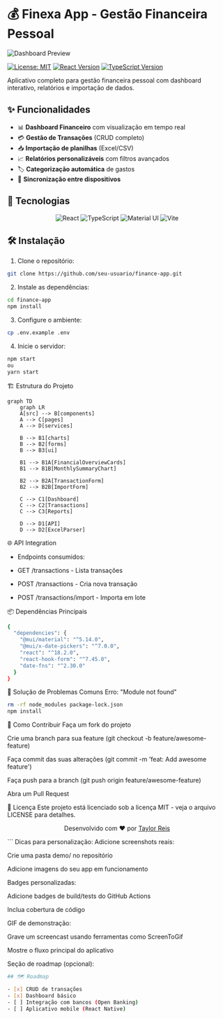 # 💰 Finexa App - Gestão Financeira Pessoal

![Dashboard Preview](https://example.com/path-to-your-demo-image.gif)

[![License: MIT](https://img.shields.io/badge/License-MIT-blue.svg)](https://opensource.org/licenses/MIT)
[![React Version](https://img.shields.io/badge/React-18.2.0-blue)](https://reactjs.org/)
[![TypeScript Version](https://img.shields.io/badge/TypeScript-4.9.5-blue)](https://www.typescriptlang.org/)

Aplicativo completo para gestão financeira pessoal com dashboard interativo, relatórios e importação de dados.

## ✨ Funcionalidades

- 📊 **Dashboard Financeiro** com visualização em tempo real
- 💳 **Gestão de Transações** (CRUD completo)
- 📥 **Importação de planilhas** (Excel/CSV)
- 📈 **Relatórios personalizáveis** com filtros avançados
- 🏷️ **Categorização automática** de gastos
- 🔄 **Sincronização entre dispositivos**

## 🚀 Tecnologias

<p align="center">
  <img src="https://img.shields.io/badge/React-20232A?style=for-the-badge&logo=react&logoColor=61DAFB" alt="React">
  <img src="https://img.shields.io/badge/TypeScript-007ACC?style=for-the-badge&logo=typescript&logoColor=white" alt="TypeScript">
  <img src="https://img.shields.io/badge/MUI-007FFF?style=for-the-badge&logo=mui&logoColor=white" alt="Material UI">
  <img src="https://img.shields.io/badge/Vite-B73BFE?style=for-the-badge&logo=vite&logoColor=FFD62E" alt="Vite">
</p>

## 🛠️ Instalação

1. Clone o repositório:
```bash
git clone https://github.com/seu-usuario/finance-app.git
```

2. Instale as dependências:

```bash
cd finance-app
npm install
```
3. Configure o ambiente:
```bash
cp .env.example .env
```
4. Inicie o servidor:
```bash
npm start
ou
yarn start
```
🏗️ Estrutura do Projeto

```mermaid
graph TD
    graph LR
    A[src] --> B[components]
    A --> C[pages]
    A --> D[services]
    
    B --> B1[charts]
    B --> B2[forms]
    B --> B3[ui]
    
    B1 --> B1A[FinancialOverviewCards]
    B1 --> B1B[MonthlySummaryChart]
    
    B2 --> B2A[TransactionForm]
    B2 --> B2B[ImportForm]
    
    C --> C1[Dashboard]
    C --> C2[Transactions]
    C --> C3[Reports]
    
    D --> D1[API]
    D --> D2[ExcelParser]
```

🌐 API Integration
- Endpoints consumidos:

- GET /transactions - Lista transações

- POST /transactions - Cria nova transação

- POST /transactions/import - Importa em lote

📦 Dependências Principais
```bash
{
  "dependencies": {
    "@mui/material": "^5.14.0",
    "@mui/x-date-pickers": "^7.0.0",
    "react": "^18.2.0",
    "react-hook-form": "^7.45.0",
    "date-fns": "^2.30.0"
  }
}
```
🐛 Solução de Problemas Comuns
Erro: "Module not found"
```bash
rm -rf node_modules package-lock.json
npm install
```
🤝 Como Contribuir
Faça um fork do projeto

Crie uma branch para sua feature (git checkout -b feature/awesome-feature)

Faça commit das suas alterações (git commit -m 'feat: Add awesome feature')

Faça push para a branch (git push origin feature/awesome-feature)

Abra um Pull Request

📄 Licença
Este projeto está licenciado sob a licença MIT - veja o arquivo LICENSE para detalhes.

<p align="center"> Desenvolvido com ❤️ por <a href="https://github.com/TaylorReis-lab">Taylor Reis</a> </p> ```
Dicas para personalização:
Adicione screenshots reais:

Crie uma pasta demo/ no repositório

Adicione imagens do seu app em funcionamento

Badges personalizadas:

Adicione badges de build/tests do GitHub Actions

Inclua cobertura de código

GIF de demonstração:

Grave um screencast usando ferramentas como ScreenToGif

Mostre o fluxo principal do aplicativo

Seção de roadmap (opcional):
```bash
## 🗺️ Roadmap

- [x] CRUD de transações
- [x] Dashboard básico
- [ ] Integração com bancos (Open Banking)
- [ ] Aplicativo mobile (React Native)
```
